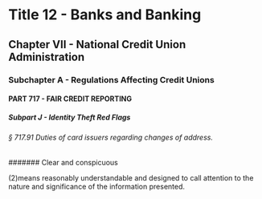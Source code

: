 
# Title 12 - Banks and Banking
## Chapter VII - National Credit Union Administration
### Subchapter A - Regulations Affecting Credit Unions
#### PART 717 - FAIR CREDIT REPORTING
##### Subpart J - Identity Theft Red Flags
###### § 717.91 Duties of card issuers regarding changes of address.
####### Clear and conspicuous

(2)means reasonably understandable and designed to call attention to the nature and significance of the information presented.
